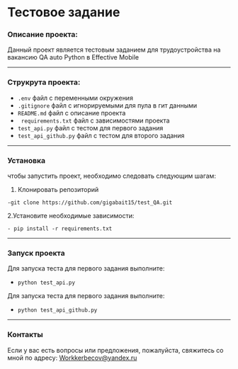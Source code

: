 # Тестовое задание 
### Описание проекта:
Данный проект является тестовым заданием для трудоустройства на вакансию QA auto Python в  Effective Mobile
***
### Струкрута проекта:
- `.env` файл с переменными окружения
- `.gitignore` файл с игнорируемыми для пула в гит данными
- `README.md` файл с описание проекта
- ` requirements.txt` файл с зависимостями проекта
- `test_api.py` файл с тестом для первого задания
- `test_api_github.py` файл с тестом для второго задания
***
### Установка
чтобы запустить проект, необходимо следовать следующим шагам:
1. Клонировать репозиторий
~~~
-git clone https://github.com/gigabait15/test_QA.git
~~~
2.Установите необходимые зависимости:
~~~
- pip install -r requirements.txt
~~~
***
### Запуск проекта
Для запуска теста для первого задания выполните:
- `python test_api.py`

Для запуска теста для первого задания выполните:
- `python test_api_github.py`
***
### Контакты
Если у вас есть вопросы или предложения, пожалуйста, свяжитесь со мной по адресу: Workkerbecov@yandex.ru
